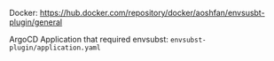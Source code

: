 Docker: https://hub.docker.com/repository/docker/aoshfan/envsusbt-plugin/general

ArgoCD Application that required envsubst: `envsubst-plugin/application.yaml`
